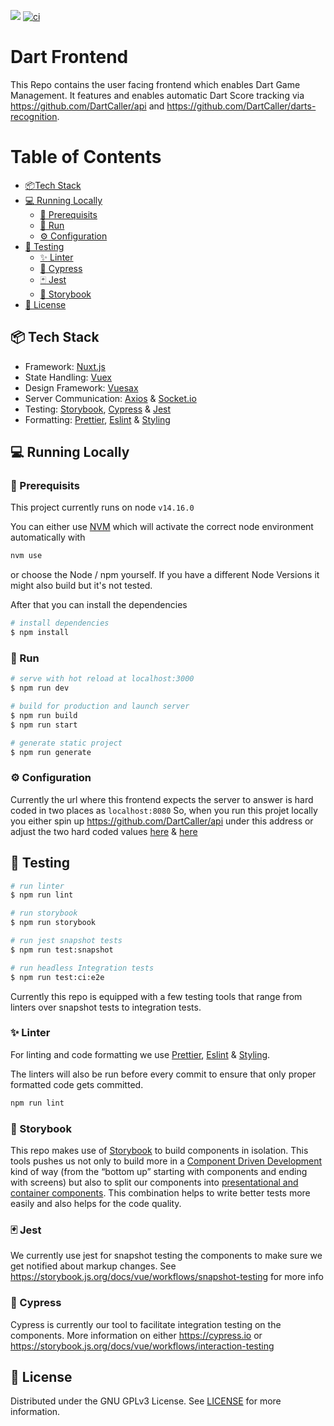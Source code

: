![](https://img.shields.io/github/license/DartCaller/web)
[![ci](https://github.com/DartCaller/web/actions/workflows/ci.yml/badge.svg)](https://github.com/DartCaller/web/actions/workflows/ci.yml)

# Dart Frontend
This Repo contains the user facing frontend which enables Dart Game Management. It features and enables automatic Dart Score tracking via https://github.com/DartCaller/api and https://github.com/DartCaller/darts-recognition.


# Table of Contents
- [:package:Tech Stack](#package)  
- [:computer: Running Locally](#computer)
  - [:straight_ruler: Prerequisits](#straight_ruler)
  - [:running: Run](#running)
  - [:gear: Configuration](#gear)
- [:bug: Testing](#bug)
  - [:sparkles: Linter](#sparkles)
  - [:rotating_light: Cypress](#rotating_light)
  - [:black_joker: Jest](#joker)
  - [:book: Storybook](#book)
- [:lock_with_ink_pen: License](#lock_with_ink_pen)

<a name="package"/>

## :package: Tech Stack
- Framework: [Nuxt.js](https://nuxtjs.org/)
- State Handling: [Vuex](https://vuex.vuejs.org/)
- Design Framework: [Vuesax](https://vuesax.com/)
- Server Communication: [Axios](https://axios-http.com/docs/intro) & [Socket.io](https://socket.io/)
- Testing: [Storybook](https://storybook.js.org/), [Cypress](https://www.cypress.io/) & [Jest](https://jestjs.io/)
- Formatting: [Prettier](https://prettier.io/), [Eslint](https://eslint.org/) & [Styling](https://stylelint.io/)

<a name="computer"/>

## :computer: Running Locally
<a name="straight_ruler"/>

### :straight_ruler: Prerequisits

This project currently runs on node `v14.16.0`

You can either use [NVM](https://github.com/nvm-sh/nvm) which will activate the correct node environment automatically with
```bash
nvm use
```
or choose the Node / npm yourself. If you have a different Node Versions it might also build but it's not tested.

After that you can install the dependencies
```bash
# install dependencies
$ npm install
```
<a name="running"/>

### :running: Run

```bash
# serve with hot reload at localhost:3000
$ npm run dev

# build for production and launch server
$ npm run build
$ npm run start

# generate static project
$ npm run generate
```

<a name="gear"/>

### :gear: Configuration
Currently the url where this frontend expects the server to answer is hard coded in two places as `localhost:8080`
So, when you run this projet locally you either spin up https://github.com/DartCaller/api under this address or adjust the two hard coded values [here](https://github.com/DartCaller/web/blob/0330382725fbcc3269c1f33a80539c9a03aa73e2/components/common/modal/CorrectScore.vue#L148) & [here](https://github.com/DartCaller/web/blob/0330382725fbcc3269c1f33a80539c9a03aa73e2/plugins/socket.js#L5)

<a name="bug"/>

## :bug: Testing

```bash
# run linter
$ npm run lint

# run storybook
$ npm run storybook

# run jest snapshot tests
$ npm run test:snapshot

# run headless Integration tests
$ npm run test:ci:e2e
```

Currently this repo is equipped with a few testing tools that range from linters over snapshot tests to integration tests.

<a name="sparkles"/>

### :sparkles: Linter
For linting and code formatting we use [Prettier](https://prettier.io/), [Eslint](https://eslint.org/) & [Styling](https://stylelint.io/). 

The linters will also be run before every commit to ensure that only proper formatted code gets committed.
```bash
npm run lint
```

<a name="book"/>

### :book: Storybook
This repo makes use of [Storybook](https://storybook.js.org/) to build components in isolation. This tools pushes us not only to build more in a [Component Driven Development](https://www.componentdriven.org/) kind of way (from the “bottom up” starting with components and ending with screens) but also to split our components into [presentational and container components](https://medium.com/@dan_abramov/smart-and-dumb-components-7ca2f9a7c7d0). This combination helps to write better tests more easily and also helps for the code quality.

<a name="joker"/>

### :black_joker: Jest
We currently use jest for snapshot testing the components to make sure we get notified about markup changes. See https://storybook.js.org/docs/vue/workflows/snapshot-testing for more info

<a name="rotating_light"/>

### :rotating_light: Cypress
Cypress is currently our tool to facilitate integration testing on the components. More information on either https://cypress.io or https://storybook.js.org/docs/vue/workflows/interaction-testing

<a name="lock_with_ink_pen"/>

## :lock_with_ink_pen: License
Distributed under the GNU GPLv3 License. See [LICENSE](LICENSE) for more information.
